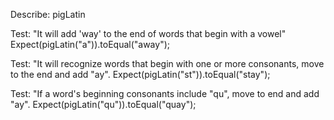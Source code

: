 Describe: pigLatin

Test: "It will add 'way' to the end of words that begin with a vowel"
Expect(pigLatin("a")).toEqual("away");

Test: "It will recognize words that begin with one or more consonants, move to the end and add "ay". 
Expect(pigLatin("st")).toEqual("stay");

Test: "If a word's beginning consonants include "qu", move to end and add "ay".
Expect(pigLatin("qu")).toEqual("quay");

